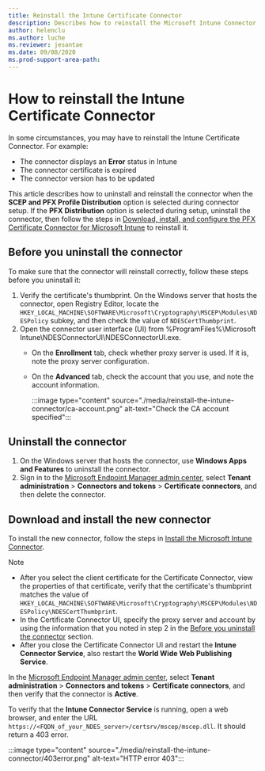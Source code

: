 ```yaml
---
title: Reinstall the Intune Certificate Connector
description: Describes how to reinstall the Microsoft Intune Connector.
author: helenclu
ms.author: luche
ms.reviewer: jesantae
ms.date: 09/08/2020
ms.prod-support-area-path: 
---
```

# How to reinstall the Intune Certificate Connector

In some circumstances, you may have to reinstall the Intune Certificate Connector. For example:

- The connector displays an **Error** status in Intune
- The connector certificate is expired
- The connector version has to be updated

This article describes how to uninstall and reinstall the connector when the **SCEP and PFX Profile Distribution** option is selected during connector setup. If the **PFX Distribution** option is selected during setup, uninstall the connector, then follow the steps in [Download, install, and configure the PFX Certificate Connector for Microsoft Intune](/mem/intune/protect/certficates-pfx-configure#download-install-and-configure-the-pfx-certificate-connector) to reinstall it.

## Before you uninstall the connector

To make sure that the connector will reinstall correctly, follow these steps before you uninstall it:

1. Verify the certificate's thumbprint. On the Windows server that hosts the connector, open Registry Editor, locate the `HKEY_LOCAL_MACHINE\SOFTWARE\Microsoft\Cryptography\MSCEP\Modules\NDESPolicy` subkey, and then check the value of `NDESCertThumbprint`.
2. Open the connector user interface (UI) from %ProgramFiles%\Microsoft Intune\NDESConnectorUI\NDESConnectorUI.exe.
    - On the **Enrollment** tab, check whether proxy server is used. If it is, note the proxy server configuration.
    - On the **Advanced** tab, check the account that you use, and note the account information.

      :::image type="content" source="./media/reinstall-the-intune-connector/ca-account.png" alt-text="Check the CA account specified":::

## Uninstall the connector

1. On the Windows server that hosts the connector, use **Windows Apps and Features** to uninstall the connector.
2. Sign in to the [Microsoft Endpoint Manager admin center](https://go.microsoft.com/fwlink/?linkid=2109431), select **Tenant administration** > **Connectors and tokens** > **Certificate connectors**, and then delete the connector.

## Download and install the new connector

To install the new connector, follow the steps in [Install the Microsoft Intune Connector](/mem/intune/protect/certificates-scep-configure#install-the-microsoft-intune-connector).

> [!NOTE]
>  
> - After you select the client certificate for the Certificate Connector, view the properties of that certificate, verify that the certificate's thumbprint matches the value of `HKEY_LOCAL_MACHINE\SOFTWARE\Microsoft\Cryptography\MSCEP\Modules\NDESPolicy\NDESCertThumbprint`.
> - In the Certificate Connector UI, specify the proxy server and account by using the information that you noted in step 2 in the [Before you uninstall the connector](#before-you-uninstall-the-connector) section.
> - After you close the Certificate Connector UI and restart the **Intune Connector Service**, also restart the **World Wide Web Publishing Service**.

In the [Microsoft Endpoint Manager admin center](https://go.microsoft.com/fwlink/?linkid=2109431), select **Tenant administration** > **Connectors and tokens** > **Certificate connectors**, and then verify that the connector is **Active**.

To verify that the **Intune Connector Service** is running, open a web browser, and enter the URL `https://<FQDN_of_your_NDES_server>/certsrv/mscep/mscep.dll`. It should return a 403 error.

:::image type="content" source="./media/reinstall-the-intune-connector/403error.png" alt-text="HTTP error 403":::
